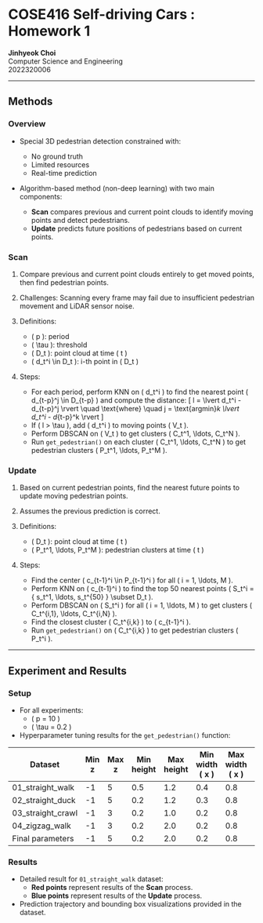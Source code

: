 # COSE416 Self-driving Cars : Homework 1

**Jinhyeok Choi**  
Computer Science and Engineering  
2022320006  

---

## Methods

### Overview
- Special 3D pedestrian detection constrained with:
  - No ground truth
  - Limited resources
  - Real-time prediction

- Algorithm-based method (non-deep learning) with two main components:
  - **Scan** compares previous and current point clouds to identify moving points and detect pedestrians.
  - **Update** predicts future positions of pedestrians based on current points.

### Scan
1. Compare previous and current point clouds entirely to get moved points, then find pedestrian points.
2. Challenges: Scanning every frame may fail due to insufficient pedestrian movement and LiDAR sensor noise.
3. Definitions:
   - \( p \): period
   - \( \tau \): threshold
   - \( D_t \): point cloud at time \( t \)
   - \( d_t^i \in D_t \): i-th point in \( D_t \)

4. Steps:
   - For each period, perform KNN on \( d_t^i \) to find the nearest point \( d_{t-p}^j \in D_{t-p} \) and compute the distance:
     \[
     l = \lvert d_t^i - d_{t-p}^j \rvert \quad \text{where} \quad j = \text{argmin}_k \lvert d_t^i - d_{t-p}^k \rvert
     \]
   - If \( l > \tau \), add \( d_t^i \) to moving points \( V_t \).
   - Perform DBSCAN on \( V_t \) to get clusters \( C_t^1, \ldots, C_t^N \).
   - Run `get_pedestrian()` on each cluster \( C_t^1, \ldots, C_t^N \) to get pedestrian clusters \( P_t^1, \ldots, P_t^M \).

### Update
1. Based on current pedestrian points, find the nearest future points to update moving pedestrian points.
2. Assumes the previous prediction is correct.
3. Definitions:
   - \( D_t \): point cloud at time \( t \)
   - \( P_t^1, \ldots, P_t^M \): pedestrian clusters at time \( t \)

4. Steps:
   - Find the center \( c_{t-1}^i \in P_{t-1}^i \) for all \( i = 1, \ldots, M \).
   - Perform KNN on \( c_{t-1}^i \) to find the top 50 nearest points \( S_t^i = \{ s_t^1, \ldots, s_t^{50} \} \subset D_t \).
   - Perform DBSCAN on \( S_t^i \) for all \( i = 1, \ldots, M \) to get clusters \( C_t^{i,1}, \ldots, C_t^{i,N} \).
   - Find the closest cluster \( C_t^{i,k} \) to \( c_{t-1}^i \).
   - Run `get_pedestrian()` on \( C_t^{i,k} \) to get pedestrian clusters \( P_t^i \).

---

## Experiment and Results

### Setup
- For all experiments:
  - \( p = 10 \)
  - \( \tau = 0.2 \)
- Hyperparameter tuning results for the `get_pedestrian()` function:

| Dataset           | Min z  | Max z  | Min height | Max height | Min width \( x \) | Max width \( x \) | Min width \( y \) | Max width \( y \) |
|-------------------|--------|--------|------------|------------|-------------------|-------------------|-------------------|-------------------|
| 01_straight_walk  | -1     | 5      | 0.5        | 1.2        | 0.4               | 0.8               | 0.2               | 0.6               |
| 02_straight_duck  | -1     | 5      | 0.2        | 1.2        | 0.3               | 0.8               | 0.2               | 0.8               |
| 03_straight_crawl | -1     | 3      | 0.2        | 1.0        | 0.2               | 0.8               | 0.2               | 0.8               |
| 04_zigzag_walk    | -1     | 3      | 0.2        | 2.0        | 0.2               | 0.8               | 0.2               | 0.8               |
| Final parameters  | -1     | 5      | 0.2        | 2.0        | 0.2               | 0.8               | 0.2               | 0.8               |

### Results
- Detailed result for `01_straight_walk` dataset:
  - **Red points** represent results of the **Scan** process.
  - **Blue points** represent results of the **Update** process.
- Prediction trajectory and bounding box visualizations provided in the dataset.
